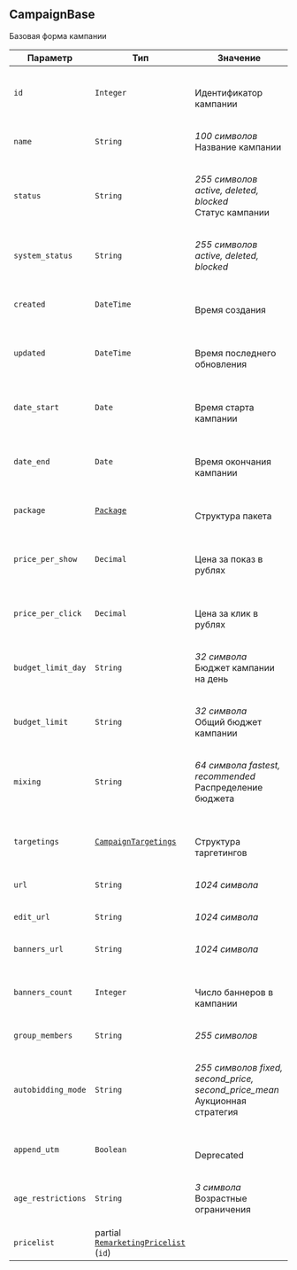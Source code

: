 
## CampaignBase

Базовая форма кампании

<table>
    <thead>
        <tr><th>Параметр</th><th>Тип</th><th>Значение</th></tr>
    </thead>
    <tbody>
        <tr>
            <td><code>id</code></td>
            <td><code>Integer</code></td>
            <td><p><br />Идентификатор кампании</p></td>
        </tr><tr>
            <td><code>name</code></td>
            <td><code>String</code></td>
            <td><p><em>100 символов</em> <br />Название кампании</p></td>
        </tr><tr>
            <td><code>status</code></td>
            <td><code>String</code></td>
            <td><p><em>255 символов</em> <em>active, deleted, blocked</em><br />Статус кампании</p></td>
        </tr><tr>
            <td><code>system_status</code></td>
            <td><code>String</code></td>
            <td><p><em>255 символов</em> <em>active, deleted, blocked</em></p></td>
        </tr><tr>
            <td><code>created</code></td>
            <td><code>DateTime</code></td>
            <td><p><br />Время создания</p></td>
        </tr><tr>
            <td><code>updated</code></td>
            <td><code>DateTime</code></td>
            <td><p><br />Время последнего обновления</p></td>
        </tr><tr>
            <td><code>date_start</code></td>
            <td><code>Date</code></td>
            <td><p><br />Время старта кампании</p></td>
        </tr><tr>
            <td><code>date_end</code></td>
            <td><code>Date</code></td>
            <td><p><br />Время окончания кампании</p></td>
        </tr><tr>
            <td><code>package</code></td>
            <td><a href="package.md"><code>Package</code></a></td>
            <td><p><br />Структура пакета</p></td>
        </tr><tr>
            <td><code>price_per_show</code></td>
            <td><code>Decimal</code></td>
            <td><p><br />Цена за показ в рублях</p></td>
        </tr><tr>
            <td><code>price_per_click</code></td>
            <td><code>Decimal</code></td>
            <td><p><br />Цена за клик в рублях</p></td>
        </tr><tr>
            <td><code>budget_limit_day</code></td>
            <td><code>String</code></td>
            <td><p><em>32 символа</em> <br />Бюджет кампании на день</p></td>
        </tr><tr>
            <td><code>budget_limit</code></td>
            <td><code>String</code></td>
            <td><p><em>32 символа</em> <br />Общий бюджет кампании</p></td>
        </tr><tr>
            <td><code>mixing</code></td>
            <td><code>String</code></td>
            <td><p><em>64 символа</em> <em>fastest, recommended</em><br />Распределение бюджета</p></td>
        </tr><tr>
            <td><code>targetings</code></td>
            <td><a href="campaigntargetings.md"><code>CampaignTargetings</code></a></td>
            <td><p><br />Структура таргетингов</p></td>
        </tr><tr>
            <td><code>url</code></td>
            <td><code>String</code></td>
            <td><p><em>1024 символа</em> </p></td>
        </tr><tr>
            <td><code>edit_url</code></td>
            <td><code>String</code></td>
            <td><p><em>1024 символа</em> </p></td>
        </tr><tr>
            <td><code>banners_url</code></td>
            <td><code>String</code></td>
            <td><p><em>1024 символа</em> </p></td>
        </tr><tr>
            <td><code>banners_count</code></td>
            <td><code>Integer</code></td>
            <td><p><br />Число баннеров в кампании</p></td>
        </tr><tr>
            <td><code>group_members</code></td>
            <td><code>String</code></td>
            <td><p><em>255 символов</em> </p></td>
        </tr><tr>
            <td><code>autobidding_mode</code></td>
            <td><code>String</code></td>
            <td><p><em>255 символов</em> <em>fixed, second_price, second_price_mean</em><br />Аукционная стратегия</p></td>
        </tr><tr>
            <td><code>append_utm</code></td>
            <td><code>Boolean</code></td>
            <td><p><br />Deprecated</p></td>
        </tr><tr>
            <td><code>age_restrictions</code></td>
            <td><code>String</code></td>
            <td><p><em>3 символа</em> <br />Возрастные ограничения</p></td>
        </tr><tr>
            <td><code>pricelist</code></td>
            <td>partial <a href="remarketingpricelist.md"><code>RemarketingPricelist</code></a><br />
(<code>id</code>)
</td>
            <td></td>
        </tr>
    </tbody>
</table>